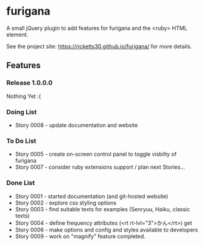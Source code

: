 # furigana

A small jQuery plugin to add features for furigana and the &lt;ruby&gt; HTML element.

See the project site: https://ricketts30.github.io/furigana/ for more details. 

## Features

### Release 1.0.0.0

Nothing Yet :(

### Doing List

* Story 0008 - update documentation and website 

### To Do List

* Story 0005 - create on-screen control panel to toggle visbilty of furigana
* Story 0007 - consider ruby extensions support / plan next Stories...

### Done List

* Story 0001 - started documentation (and git-hosted website)
* Story 0002 - explore css styling options
* Story 0003 - find suitable texts for examples (Senryuu, Haiku, classic texts)
* Story 0004 - define frequency attributes (&lt;rt rt-lvl="3"&gt;かん&lt;/rt&gt;) get  
* Story 0006 - make options and config and styles available to developers
* Story 0009 - work on "magnify" feature completed.


